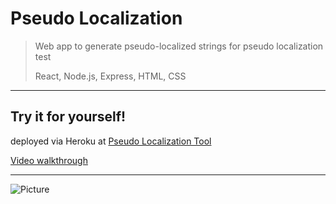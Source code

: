 # Pseudo Localization
> Web app to generate pseudo-localized strings for pseudo localization test
>
> React, Node.js, Express, HTML, CSS


<hr>

## Try it for yourself!
deployed via Heroku at [Pseudo Localization Tool](https://pseudo-localization.herokuapp.com/)  

[Video walkthrough](https://youtube.com/playlist?list=PLPyi45Ed2wAyZAwfMr8X9PVTYZvxdvcSr)

<hr>

![Picture](https://firebasestorage.googleapis.com/v0/b/pseudo-localization.appspot.com/o/images%2Fpseudo-localization-w.jpg?alt=media&token=f7827975-bf6c-40ed-830f-0b8b2e91eb13)



